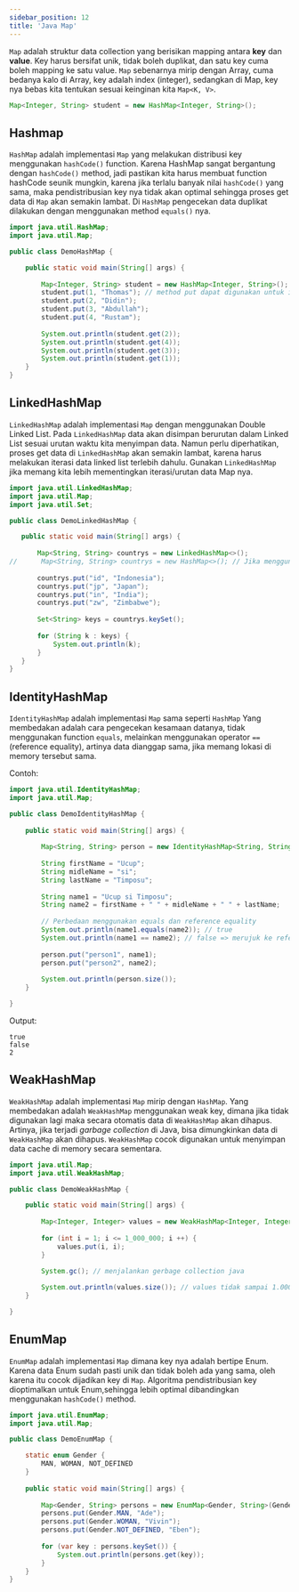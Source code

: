 ```yaml
---
sidebar_position: 12
title: 'Java Map'
---
```


`Map` adalah struktur data collection yang berisikan mapping antara __key__ dan __value__. 
Key harus bersifat unik, tidak boleh duplikat, dan satu key cuma boleh mapping ke satu value. `Map` sebenarnya mirip dengan Array, cuma bedanya kalo di Array, key adalah index (integer), sedangkan di Map, key nya bebas kita tentukan sesuai keinginan kita `Map<K, V>`.

```java
Map<Integer, String> student = new HashMap<Integer, String>();
```

## Hashmap

`HashMap` adalah implementasi `Map` yang melakukan distribusi key menggunakan `hashCode()` function. Karena HashMap sangat bergantung dengan `hashCode()` method,
jadi pastikan kita harus membuat function hashCode seunik mungkin, karena jika terlalu banyak nilai `hashCode()` yang sama, maka pendistribusian key nya tidak akan optimal sehingga proses get data di `Map` akan semakin lambat. Di `HashMap` pengecekan data duplikat dilakukan dengan menggunakan method `equals()` nya.

```java
import java.util.HashMap;
import java.util.Map;

public class DemoHashMap {

	public static void main(String[] args) {
		
		Map<Integer, String> student = new HashMap<Integer, String>();
		student.put(1, "Thomas"); // method put dapat digunakan untuk insert dan update data
		student.put(2, "Didin");
		student.put(3, "Abdullah");
		student.put(4, "Rustam");
		
		System.out.println(student.get(2));
		System.out.println(student.get(4));
		System.out.println(student.get(3));
		System.out.println(student.get(1));
	}
}
```

## LinkedHashMap

 `LinkedHashMap` adalah implementasi `Map` dengan menggunakan Double Linked List. Pada `LinkedHashMap` data akan disimpan berurutan dalam Linked List sesuai urutan waktu kita menyimpan data. Namun perlu diperhatikan, proses get data di `LinkedHashMap` akan semakin lambat,
 karena harus melakukan iterasi data linked list terlebih dahulu. Gunakan `LinkedHashMap` jika memang kita lebih mementingkan iterasi/urutan data Map nya.

 ```java
import java.util.LinkedHashMap;
import java.util.Map;
import java.util.Set;

public class DemoLinkedHashMap {

	public static void main(String[] args) {
		
		Map<String, String> countrys = new LinkedHashMap<>();
//		Map<String, String> countrys = new HashMap<>(); // Jika menggunakan HashMap data tidak berurut karna menggunakan hash
		
		countrys.put("id", "Indonesia");
		countrys.put("jp", "Japan");
		countrys.put("in", "India");
		countrys.put("zw", "Zimbabwe");
		
		Set<String> keys = countrys.keySet();
		
		for (String k : keys) {
			System.out.println(k);
		}
	}
}
```


## IdentityHashMap

`IdentityHashMap` adalah implementasi `Map` sama seperti `HashMap` Yang membedakan adalah cara pengecekan kesamaan datanya, tidak menggunakan function `equals`, melainkan menggunakan operator `==` (reference equality), artinya data dianggap sama, jika memang lokasi di memory tersebut sama.

Contoh:

```java
import java.util.IdentityHashMap;
import java.util.Map;

public class DemoIdentityHashMap {
	
	public static void main(String[] args) {
		
		Map<String, String> person = new IdentityHashMap<String, String>();
		
		String firstName = "Ucup";
		String midleName = "si";
		String lastName = "Timposu";
		
		String name1 = "Ucup si Timposu";
		String name2 = firstName + " " + midleName + " " + lastName;
		
		// Perbedaan menggunakan equals dan reference equality
		System.out.println(name1.equals(name2)); // true
		System.out.println(name1 == name2); // false => merujuk ke reference yang berbeda
		
		person.put("person1", name1);
		person.put("person2", name2);
		
		System.out.println(person.size());
	}

}
```

Output:

```
true
false
2
```

## WeakHashMap

`WeakHashMap` adalah implementasi `Map` mirip dengan `HashMap`. Yang membedakan adalah `WeakHashMap` menggunakan weak key, dimana jika tidak digunakan lagi maka secara otomatis data di `WeakHashMap` akan dihapus.
 Artinya, jika terjadi _garbage collection_ di Java, bisa dimungkinkan data di `WeakHashMap` akan dihapus.
 `WeakHashMap` cocok digunakan untuk menyimpan data cache di memory secara sementara.

```java
import java.util.Map;
import java.util.WeakHashMap;

public class DemoWeakHashMap {

	public static void main(String[] args) {
		
		Map<Integer, Integer> values = new WeakHashMap<Integer, Integer>();
		
		for (int i = 1; i <= 1_000_000; i ++) {
			values.put(i, i);
		}

		System.gc(); // menjalankan gerbage collection java
		
		System.out.println(values.size()); // values tidak sampai 1.000.000 karena sebagian di hapus WeekHashMap
	}

}
```

## EnumMap

`EnumMap` adalah implementasi `Map` dimana key nya adalah bertipe Enum. Karena data Enum sudah pasti unik dan tidak boleh ada yang sama, oleh karena itu cocok dijadikan key di `Map`. Algoritma pendistribusian key dioptimalkan untuk Enum,sehingga lebih optimal dibandingkan menggunakan `hashCode()` method.

```java
import java.util.EnumMap;
import java.util.Map;

public class DemoEnumMap {

	static enum Gender {
		MAN, WOMAN, NOT_DEFINED
	}
	
	public static void main(String[] args) {
		
		Map<Gender, String> persons = new EnumMap<Gender, String>(Gender.class);
		persons.put(Gender.MAN, "Ade");		
		persons.put(Gender.WOMAN, "Vivin");		
		persons.put(Gender.NOT_DEFINED, "Eben");
		
		for (var key : persons.keySet()) {
			System.out.println(persons.get(key));
		}
	}
}
```